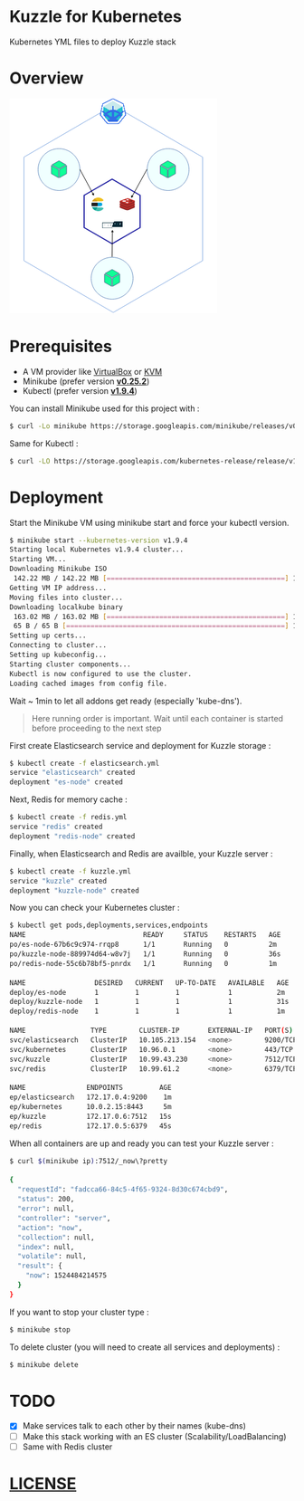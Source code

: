 # Kuzzle for Kubernetes
Kubernetes YML files to deploy Kuzzle stack

# Overview

![Kuzzle Kubernetes](.doc/kuzzle-kubernetes.png)

# Prerequisites

* A VM provider like [VirtualBox](https://www.virtualbox.org/wiki/Downloads) or [KVM](https://www.linux-kvm.org/page/Main_Page#)
* Minikube (prefer version [__v0.25.2__](https://github.com/kubernetes/minikube/releases/tag/v0.25.2))
* Kubectl (prefer version [__v1.9.4__](https://kubernetes.io/docs/tasks/tools/install-kubectl/))

You can install Minikube used for this project with :

```bash
$ curl -Lo minikube https://storage.googleapis.com/minikube/releases/v0.25.2/minikube-linux-amd64 && chmod +x minikube && sudo mv minikube /usr/local/bin/minikube
```

Same for Kubectl :

```bash
$ curl -LO https://storage.googleapis.com/kubernetes-release/release/v1.9.4/bin/linux/amd64/kubectl && chmod +x kubectl && sudo mv kubectl /usr/local/bin/kubectl
```


# Deployment

 Start the Minikube VM using minikube start and force your kubectl version.

```bash
$ minikube start --kubernetes-version v1.9.4
Starting local Kubernetes v1.9.4 cluster...
Starting VM...
Downloading Minikube ISO
 142.22 MB / 142.22 MB [============================================] 100.00% 0s
Getting VM IP address...
Moving files into cluster...
Downloading localkube binary
 163.02 MB / 163.02 MB [============================================] 100.00% 0s    
 65 B / 65 B [======================================================] 100.00%
Setting up certs...
Connecting to cluster...                                                                                                                
Setting up kubeconfig...
Starting cluster components...
Kubectl is now configured to use the cluster.
Loading cached images from config file.
```
Wait ~ 1min to let all addons get ready (especially 'kube-dns').


> Here running order is important. Wait until each container is started
> before proceeding to the next step

First create Elasticsearch service and deployment for Kuzzle storage :

```bash
$ kubectl create -f elasticsearch.yml
service "elasticsearch" created
deployment "es-node" created    
```

Next, Redis for memory cache :

```bash
$ kubectl create -f redis.yml
service "redis" created
deployment "redis-node" created
```

Finally, when Elasticsearch and Redis are availble, your Kuzzle server :

```bash
$ kubectl create -f kuzzle.yml
service "kuzzle" created
deployment "kuzzle-node" created
```

Now you can check your Kubernetes cluster :

```bash
$ kubectl get pods,deployments,services,endpoints
NAME                             READY     STATUS    RESTARTS   AGE
po/es-node-67b6c9c974-rrqp8      1/1       Running   0          2m
po/kuzzle-node-889974d64-w8v7j   1/1       Running   0          36s
po/redis-node-55c6b78bf5-pnrdx   1/1       Running   0          1m

NAME                 DESIRED   CURRENT   UP-TO-DATE   AVAILABLE   AGE
deploy/es-node       1         1         1            1           2m
deploy/kuzzle-node   1         1         1            1           31s
deploy/redis-node    1         1         1            1           1m

NAME                TYPE        CLUSTER-IP       EXTERNAL-IP   PORT(S)    AGE
svc/elasticsearch   ClusterIP   10.105.213.154   <none>        9200/TCP    2m
svc/kubernetes      ClusterIP   10.96.0.1        <none>        443/TCP     5m
svc/kuzzle          ClusterIP   10.99.43.230     <none>        7512/TCP   33s
svc/redis           ClusterIP   10.99.61.2       <none>        6379/TCP    1m

NAME               ENDPOINTS         AGE
ep/elasticsearch   172.17.0.4:9200    1m
ep/kubernetes      10.0.2.15:8443     5m
ep/kuzzle          172.17.0.6:7512   15s
ep/redis           172.17.0.5:6379   45s
```

When all containers are up and ready you can test your Kuzzle server :

```bash
$ curl $(minikube ip):7512/_now\?pretty                                                 

{
  "requestId": "fadcca66-84c5-4f65-9324-8d30c674cbd9",
  "status": 200,
  "error": null,
  "controller": "server",
  "action": "now",
  "collection": null,
  "index": null,
  "volatile": null,
  "result": {
    "now": 1524484214575
  }
}

```

If you want to stop your cluster type :

```bash
$ minikube stop
```

To delete cluster (you will need to create all  services and deployments) :

```bash
$ minikube delete
```


# TODO

- [x] Make services talk to each other by their names (kube-dns)
- [ ] Make this stack working with an ES cluster (Scalability/LoadBalancing)
- [ ] Same with Redis cluster

# [LICENSE](https://github.com/kuzzleio/kuzzle-kubernetes/blob/master/LICENSE)
